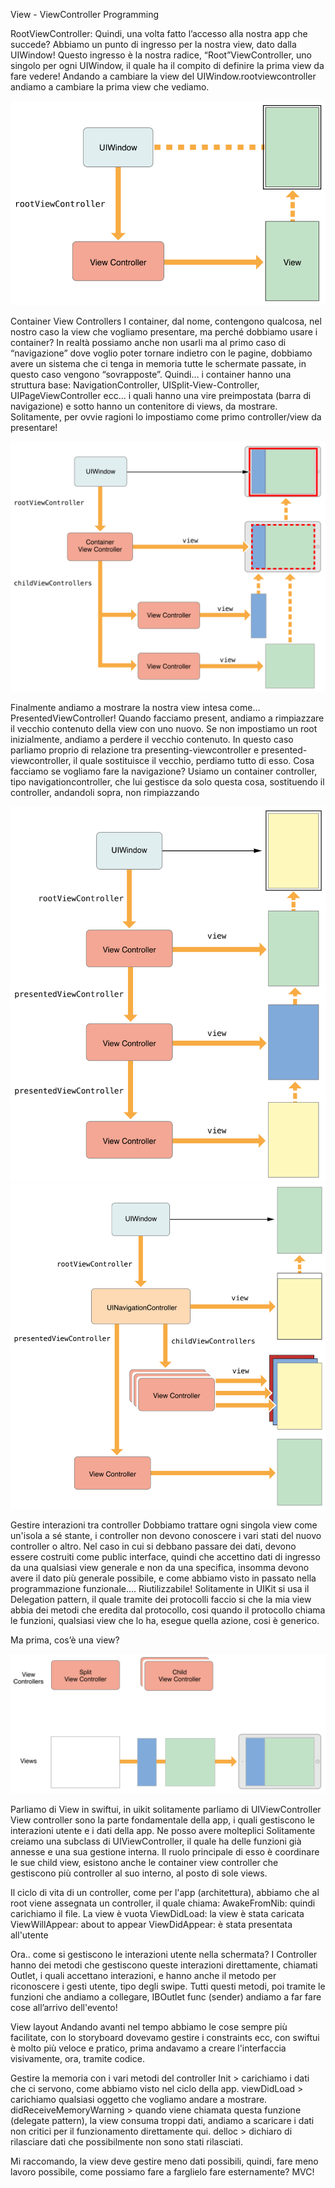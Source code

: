 View - ViewController Programming

RootViewController:
Quindi, una volta fatto l’accesso alla nostra app che succede? Abbiamo un punto di ingresso per la nostra view, dato dalla UIWindow!
Questo ingresso è la nostra radice, “Root”ViewController, uno singolo per ogni UIWindow, il quale ha il compito di definire la prima view da fare vedere! Andando a cambiare la view del UIWindow.rootviewcontroller andiamo a cambiare la prima view che vediamo.

![Screenshot](images/1RootViewController.png)

Container View Controllers
I container, dal nome, contengono qualcosa, nel nostro caso la view che vogliamo presentare, ma perché dobbiamo usare i container? In realtà possiamo anche non usarli ma al primo caso di “navigazione” dove voglio poter tornare indietro con le pagine, dobbiamo avere un sistema che ci tenga in memoria tutte le schermate passate, in questo caso vengono “sovrapposte”.
Quindi… i container hanno una struttura base: NavigationController, UISplit-View-Controller, UIPageViewController ecc… i quali hanno una vire preimpostata (barra di navigazione) e sotto hanno un contenitore di views, da mostrare.
Solitamente, per ovvie ragioni lo impostiamo come primo controller/view da presentare!

![Screenshot](images/2ContainerViewControllers.png)

Finalmente andiamo a mostrare la nostra view intesa come… PresentedViewController!
Quando facciamo present, andiamo a rimpiazzare il vecchio contenuto della view con uno nuovo. Se non impostiamo un root inizialmente, andiamo a perdere il vecchio contenuto. In questo caso parliamo proprio di relazione tra presenting-viewcontroller e presented-viewcontroller, il quale sostituisce il vecchio, perdiamo tutto di esso.
Cosa facciamo se vogliamo fare la navigazione? Usiamo un container controller, tipo navigationcontroller, che lui gestisce da solo questa cosa, sostituendo il controller, andandoli sopra, non rimpiazzando

![Screenshot](images/3PresentedViewController.png)
![Screenshot](images/4navigationflow.png)

Gestire interazioni tra controller
Dobbiamo trattare ogni singola view come un'isola a sé stante, i controller non devono conoscere i vari stati del nuovo controller o altro.
Nel caso in cui si debbano passare dei dati, devono essere costruiti come public interface, quindi che accettino dati di ingresso da una qualsiasi view generale e non da una specifica, insomma devono avere il dato più generale possibile, e come abbiamo visto in passato nella programmazione funzionale…. Riutilizzabile!
Solitamente in UIKit si usa il Delegation pattern, il quale tramite dei protocolli faccio si che la mia view abbia dei metodi che eredita dal protocollo, cosi quando il protocollo chiama le funzioni, qualsiasi view che lo ha, esegue quella azione, cosi è generico.

Ma prima, cos’è una view?

![Screenshot](images/5whatsaviewcontroller.png)

Parliamo di View in swiftui, in uikit solitamente parliamo di UIViewController
View controller sono la parte fondamentale della app, i quali gestiscono le interazioni utente e i dati della app. Ne posso avere molteplici
Solitamente creiamo una subclass di UIViewController, il quale ha delle funzioni già annesse e una sua gestione interna.
Il ruolo principale di esso è coordinare le sue child view, esistono anche le container view controller che gestiscono più controller al suo interno, al posto di sole views.

Il ciclo di vita di un controller, come per l'app (architettura), abbiamo che al root viene assegnata un controller, il quale chiama:
AwakeFromNib: quindi carichiamo il file. La view è vuota
ViewDidLoad: la view è stata caricata
ViewWillAppear: about to appear
ViewDidAppear: è stata presentata all'utente

Ora.. come si gestiscono le interazioni utente nella schermata? 
I Controller hanno dei metodi che gestiscono queste interazioni direttamente, chiamati Outlet, i quali accettano interazioni, e hanno anche il metodo per riconoscere i gesti utente, tipo degli swipe.
Tutti questi metodi, poi tramite le funzioni che andiamo a collegare, IBOutlet func (sender) andiamo a far fare cose all’arrivo dell'evento!

View layout 
Andando avanti nel tempo abbiamo le cose sempre più facilitate, con lo storyboard dovevamo gestire i constraints ecc, con swiftui è molto più veloce e pratico, prima andavamo a creare l'interfaccia visivamente, ora, tramite codice.

Gestire la memoria con i vari metodi del controller
Init > carichiamo i dati che ci servono, come abbiamo visto nel ciclo della app.
viewDidLoad > carichiamo qualsiasi oggetto che vogliamo andare a mostrare.
didReceiveMemoryWarning > quando viene chiamata questa funzione (delegate pattern), la view consuma troppi dati, andiamo a scaricare i dati non critici per il funzionamento direttamente qui.
delloc > dichiaro di rilasciare dati che possibilmente non sono stati rilasciati.

Mi raccomando, la view deve gestire meno dati possibili, quindi, fare meno lavoro possibile, come possiamo fare a farglielo fare esternamente? MVC!

